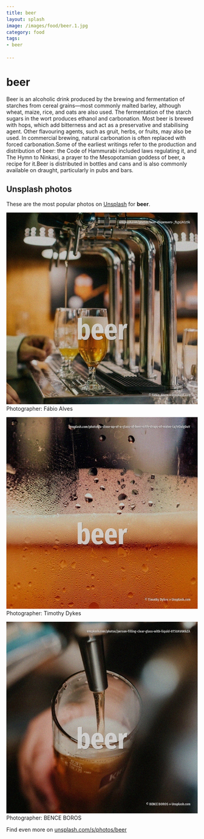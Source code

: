 ```yaml
---
title: beer
layout: splash
image: /images/food/beer.1.jpg
category: food
tags:
- beer

---
```

# beer

Beer is an alcoholic drink produced by the brewing and fermentation of starches from cereal  grains—most commonly malted barley, although wheat, maize, rice, and oats are also used. The fermentation of the starch sugars in the wort produces ethanol and carbonation. Most beer is brewed with hops, which add bitterness and act as a preservative and stabilising agent. Other flavouring agents, such as gruit, herbs, or fruits, may also be used. In commercial brewing, natural carbonation is often replaced with forced carbonation.Some of the  earliest writings refer to the production and distribution of beer: the Code of Hammurabi included  laws regulating it, and The Hymn to Ninkasi, a prayer to the Mesopotamian goddess of beer, a recipe  for it.Beer is distributed in bottles and cans and is also commonly available on draught,  particularly in pubs and bars. 

 
## Unsplash photos
These are the most popular photos on [Unsplash](https://unsplash.com) for **beer**.
 
![beer](/images/food/beer.1.jpg)
Photographer:  Fábio  Alves
 
![beer](/images/food/beer.2.jpg)
Photographer:  Timothy Dykes
 
![beer](/images/food/beer.3.jpg)
Photographer:  BENCE BOROS
 
Find even more on [unsplash.com/s/photos/beer](https://unsplash.com/s/photos/beer)
 
